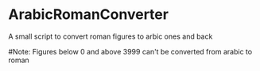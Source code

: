 # ArabicRomanConverter
A small script to convert roman figures to arbic ones and back

#Note: Figures below 0 and above 3999 can't be converted from arabic to roman
